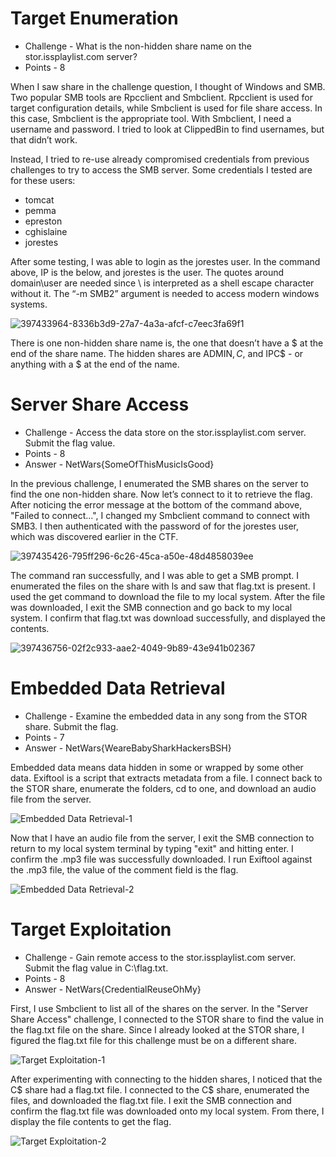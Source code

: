 # Target Enumeration

* Challenge - What is the non-hidden share name on the stor.issplaylist.com server?
* Points - 8 

When I saw share in the challenge question, I thought of Windows and SMB. Two popular SMB tools are Rpcclient and Smbclient. Rpcclient is used for target configuration details, while Smbclient is used for file share access. In this case, Smbclient is the appropriate tool. With Smbclient, I need a username and password. I tried to look at ClippedBin to find usernames, but that didn’t work.

Instead, I tried to re-use already compromised credentials from previous challenges to try to access the SMB server. Some credentials I tested are for these users:
* tomcat
* pemma
* epreston
* cghislaine
* jorestes

After some testing, I was able to login as the jorestes user. In the command above, IP is the below, and jorestes is the user. The quotes around domain\user are needed since \ is interpreted as a shell escape character without it. The “-m SMB2” argument is needed to access modern windows systems.

![397433964-8336b3d9-27a7-4a3a-afcf-c7eec3fa69f1](https://github.com/user-attachments/assets/e15507ab-b38c-4ba4-87e0-ed224cb6e14e)

 There is one non-hidden share name is, the one that doesn’t have a $ at the end of the share name. The hidden shares are ADMIN$, C$, and IPC$ - or anything with a $ at the end of the name.


# Server Share Access

* Challenge - Access the data store on the stor.issplaylist.com server. Submit the flag value.
* Points - 8
* Answer - NetWars{SomeOfThisMusicIsGood}

In the previous challenge, I enumerated the SMB shares on the server to find the one non-hidden share. Now let’s connect to it to retrieve the flag. After noticing the error message at the bottom of the command above, "Failed to connect...", I changed my Smbclient command to connect with SMB3. I then authenticated with the password of for the jorestes user, which was discovered earlier in the CTF.  

![397435426-795ff296-6c26-45ca-a50e-48d4858039ee](https://github.com/user-attachments/assets/7289d71c-1352-4969-9fad-f5b793ecff28)

The command ran successfully, and I was able to get a SMB prompt. I enumerated the files on the share with ls and saw that flag.txt is present. I used the get command to download the file to my local system. After the file was downloaded, I exit the SMB connection and go back to my local system. I confirm that flag.txt was download successfully, and displayed the contents. 

![397436756-02f2c933-aae2-4049-9b89-43e941b02367](https://github.com/user-attachments/assets/a54fec73-0d56-4898-ae49-e099b7e4fc2d)


# Embedded Data Retrieval

* Challenge - Examine the embedded data in any song from the STOR share. Submit the flag.
* Points - 7
* Answer - NetWars{WeareBabySharkHackersBSH}

Embedded data means data hidden in some or wrapped by some other data. Exiftool is a script that extracts metadata from a file. I connect back to the STOR share, enumerate the folders, cd to one, and download an audio file from the server.

![Embedded Data Retrieval-1](https://github.com/user-attachments/assets/b2667a4b-d89f-4380-921c-89d40aa649fa)

Now that I have an audio file from the server, I exit the SMB connection to return to my local system terminal by typing "exit" and hitting enter. I confirm the .mp3 file was successfully downloaded. I run Exiftool against the .mp3 file, the value of the comment field is the flag. 

![Embedded Data Retrieval-2](https://github.com/user-attachments/assets/0864e850-b04f-4fa9-8c7f-f760f567af10)


# Target Exploitation

* Challenge - Gain remote access to the stor.issplaylist.com server. Submit the flag value in C:\flag.txt.
* Points - 8
* Answer - NetWars{CredentialReuseOhMy}

First, I use Smbclient to list all of the shares on the server. In the "Server Share Access" challenge, I connected to the STOR share to find the value in the flag.txt file on the share. Since I already looked at the STOR share, I figured the flag.txt file for this challenge must be on a different share. 

![Target Exploitation-1](https://github.com/user-attachments/assets/59d2b71e-4d83-4b25-84ac-d229a553fba9)

After experimenting with connecting to the hidden shares, I noticed that the C$ share had a flag.txt file. I connected to the C$ share, enumerated the files, and downloaded the flag.txt file. I exit the SMB connection and confirm the flag.txt file was downloaded onto my local system. From there, I display the file contents to get the flag. 

![Target Exploitation-2](https://github.com/user-attachments/assets/056014ee-3d00-4a83-97cb-aa6db405d399)
